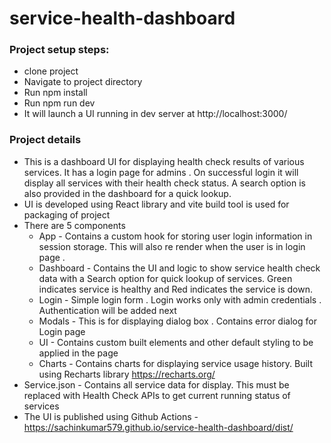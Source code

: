 # service-health-dashboard

### Project setup steps:
- clone project 
- Navigate to project directory 
- Run npm install
- Run npm run dev
- It will launch a UI running in dev server at http://localhost:3000/
  
### Project details
- This is a dashboard UI for displaying health check results of various services. It has a login page for admins . On successful login it will display all services
 with their health check status. A search option is also provided in the dashboard for a quick lookup.   
- UI is developed using React library and vite build tool is used for packaging of project  
- There are 5 components 
  - App - Contains a custom hook for storing user login information in session storage. This will also re render when the user is in login page .  
  - Dashboard - Contains the UI and logic to show service health check data with a Search option for quick lookup of services. Green indicates service is healthy and Red indicates the service is down. 
  - Login - Simple login form . Login works only with admin credentials . Authentication will be added next  
  - Modals - This is for displaying dialog box . Contains error dialog for Login page
  - UI - Contains custom built elements and other default styling to be applied in the page
  - Charts - Contains charts for displaying service usage history. Built using Recharts library https://recharts.org/ 
- Service.json - Contains all service data for display. This must be replaced with Health Check APIs to get current running status of services 
- The UI is published using Github Actions - https://sachinkumar579.github.io/service-health-dashboard/dist/ 
